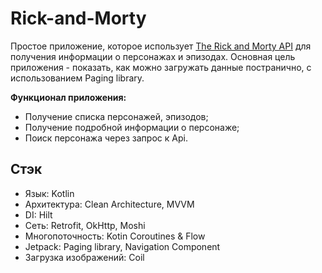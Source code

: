 # Rick-and-Morty
Простое приложение, которое использует [The Rick and Morty API](https://rickandmortyapi.com/) для получения информации о персонажах и эпизодах. Основная цель приложения - показать, как можно загружать данные постранично, с использованием Paging library.

<b>Функционал приложения:</b>
- Получение списка персонажей, эпизодов;
- Получение подробной информации о персонаже;
- Поиск персонажа через запрос к Api.

## Стэк
- Язык: Kotlin
- Архитектура: Clean Architecture, MVVM
- DI: Hilt
- Сеть: Retrofit, OkHttp, Moshi
- Многопоточность: Kotin Coroutines & Flow
- Jetpack: Paging library, Navigation Component
- Загрузка изображений: Coil
